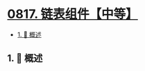 # [0817. 链表组件【中等】](https://github.com/Tdahuyou/TNotes.leetcode/tree/main/notes/0817.%20%E9%93%BE%E8%A1%A8%E7%BB%84%E4%BB%B6%E3%80%90%E4%B8%AD%E7%AD%89%E3%80%91)

<!-- region:toc -->

- [1. 📝 概述](#1--概述)

<!-- endregion:toc -->

## 1. 📝 概述

